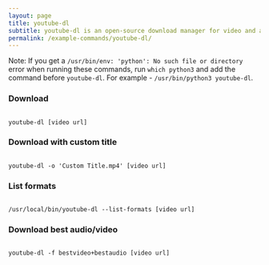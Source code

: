 ```yaml
---
layout: page
title: youtube-dl
subtitle: youtube-dl is an open-source download manager for video and audio from YouTube and over 1000 other video hosting websites
permalink: /example-commands/youtube-dl/
---
```


Note: If you get a `/usr/bin/env: 'python': No such file or directory` error when running these commands, run `which python3` and add the command before `youtube-dl`. For example - `/usr/bin/python3 youtube-dl`.

### Download

<pre class="command-line"><code class="language-bash">
youtube-dl [video url]
</code></pre>


### Download with custom title

<pre class="command-line"><code class="language-bash">
youtube-dl -o 'Custom Title.mp4' [video url]
</code></pre>

### List formats

<pre class="command-line"><code class="language-bash">
/usr/local/bin/youtube-dl --list-formats [video url]
</code></pre>

### Download best audio/video

<pre class="command-line"><code class="language-bash">
youtube-dl -f bestvideo+bestaudio [video url]
</code></pre>





